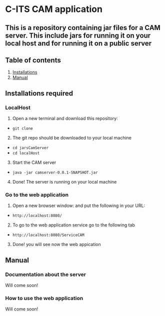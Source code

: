 # C-ITS CAM application
This is a repository containing jar files for a CAM server. This include jars for running it on your local host and for running it on a public server
---

## Table of contents
   1. [Installations](#installations)
   1. [Manual](#manual)


## Installations required
### LocalHost
1. Open a new terminal and download this repository: 
- `git clone `
2. The git repo should be downloaded to your local machine 
- `cd jarsCamServer`
- `cd localHost`
3. Start the CAM server
- `java -jar camserver-0.0.1-SNAPSHOT.jar`
4. Done! The server is running on your local machine
### Go to the web application 
1. Open a new browser window: and put the following in your URL:
- `http://localhost:8080/`
2. To go to the web application service go to the following tab
- `http://localhost:8080/ServiceCAM` 
3. Done! you will see now the web appication 

## Manual
### Documentation about the server
Will come soon!
### How to use the web application 
Will come soon!
